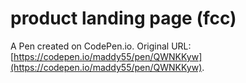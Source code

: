 # product landing page (fcc)

A Pen created on CodePen.io. Original URL: [https://codepen.io/maddy55/pen/QWNKKyw](https://codepen.io/maddy55/pen/QWNKKyw).


